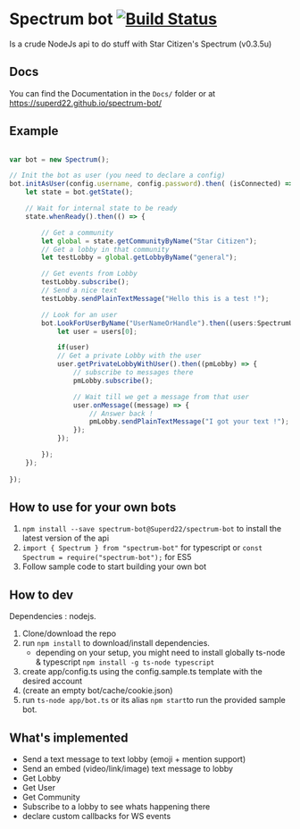 # Spectrum bot [![Build Status](https://travis-ci.org/Superd22/spectrum-bot.svg?branch=master)](https://travis-ci.org/Superd22/spectrum-bot)
Is a crude NodeJs api to do stuff with Star Citizen's Spectrum (v0.3.5u)

## Docs
You can find the Documentation in the `Docs/` folder or at https://superd22.github.io/spectrum-bot/

## Example
```typescript

var bot = new Spectrum();

// Init the bot as user (you need to declare a config)
bot.initAsUser(config.username, config.password).then( (isConnected) => {
    let state = bot.getState();

    // Wait for internal state to be ready
    state.whenReady().then(() => {

        // Get a community
        let global = state.getCommunityByName("Star Citizen");
        // Get a lobby in that community
        let testLobby = global.getLobbyByName("general");

        // Get events from Lobby
        testLobby.subscribe();
        // Send a nice text
        testLobby.sendPlainTextMessage("Hello this is a test !");

        // Look for an user
        bot.LookForUserByName("UserNameOrHandle").then((users:SpectrumUser[]) => {
            let user = users[0];

            if(user)
            // Get a private Lobby with the user
            user.getPrivateLobbyWithUser().then((pmLobby) => {
                // subscribe to messages there
                pmLobby.subscribe();

                // Wait till we get a message from that user
                user.onMessage((message) => {
                    // Answer back !
                    pmLobby.sendPlainTextMessage("I got your text !");
                });
            });

        });
    });
    
});
```

## How to use for your own bots
1. `npm install --save spectrum-bot@Superd22/spectrum-bot` to install the latest version of the api
2. `import { Spectrum } from "spectrum-bot"` for typescript or `const Spectrum = require("spectrum-bot");` for ES5
3. Follow sample code to start building your own bot

## How to dev
Dependencies : nodejs.
1. Clone/download the repo 
2. run `npm install` to download/install dependencies.
    - depending on your setup, you might need to install globally ts-node & typescript `npm install -g ts-node typescript`
3. create app/config.ts using the config.sample.ts template with the desired account
4. (create an empty bot/cache/cookie.json)
5. run `ts-node app/bot.ts` or its alias `npm start`to run the provided sample bot. 


## What's implemented
- Send a text message to text lobby (emoji + mention support)
- Send an embed (video/link/image) text message to lobby
- Get Lobby
- Get User
- Get Community
- Subscribe to a lobby to see whats happening there
- declare custom callbacks for WS events
